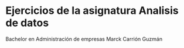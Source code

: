 # Ejercicios de la asignatura Analisis de datos
Bachelor en Administración de empresas
Marck Carrión Guzmán